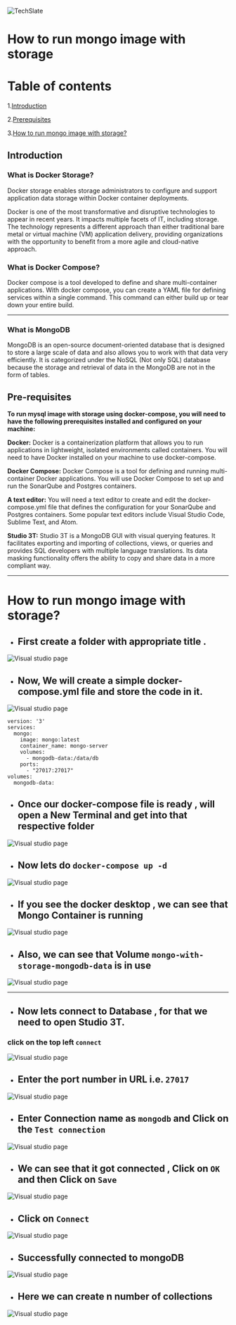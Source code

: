 ![TechSlate](../../../global/images/ts.png)

# **How to run mongo image with storage**

# Table of contents
1.[Introduction](#introduction)

2.[Prerequisites](#pre-requisites)

3.[How to run mongo image with storage?](#how-to-run-mongo-image-with-storage-1)

## **Introduction**

### **What is Docker Storage?**

Docker storage enables storage administrators to configure and support application data storage within Docker container deployments.

Docker is one of the most transformative and disruptive technologies to appear in recent years. It impacts multiple facets of IT, including storage. The technology represents a different approach than either traditional bare metal or virtual machine (VM) application delivery, providing organizations with the opportunity to benefit from a more agile and cloud-native approach.


### **What is Docker Compose?** 

Docker compose is a tool developed to define and share multi-container applications. With docker compose, you can create a YAML file for defining services within a single command. This command can either build up or tear down your entire build. 
***

### **What is MongoDB** 

MongoDB is an open-source document-oriented database that is designed to store a large scale of data and also allows you to work with that data very efficiently. It is categorized under the NoSQL (Not only SQL) database because the storage and retrieval of data in the MongoDB are not in the form of tables. 


## **Pre-requisites**

**To run mysql image with storage using docker-compose, you will need to have the following prerequisites installed and configured on your machine:**

**Docker:** Docker is a containerization platform that allows you to run applications in lightweight, isolated environments called containers. You will need to have Docker installed on your machine to use docker-compose.

**Docker Compose:** Docker Compose is a tool for defining and running multi-container Docker applications. You will use Docker Compose to set up and run the SonarQube and Postgres containers.

**A text editor:** You will need a text editor to create and edit the docker-compose.yml file that defines the configuration for your SonarQube and Postgres containers. Some popular text editors include Visual Studio Code, Sublime Text, and Atom.

**Studio 3T:** Studio 3T is a MongoDB GUI with visual querying features. It facilitates exporting and importing of collections, views, or queries and provides SQL developers with multiple language translations. Its data masking functionality offers the ability to copy and share data in a more compliant way.

***

# **How to run mongo image with storage?**

- ## First create a folder with appropriate title .

![Visual studio page](images/folder.png)

- ## Now, We will create a simple **docker-compose.yml** file and store the code in it.

![Visual studio page](images/compose.png)

```
version: '3'
services:
  mongo:
    image: mongo:latest
    container_name: mongo-server
    volumes:
      - mongodb-data:/data/db
    ports:
      - "27017:27017"
volumes:
  mongodb-data:

```

- ## Once our docker-compose file is ready , will open a New Terminal and get into that respective folder

![Visual studio page](images/path.png)

- ## Now lets do ```docker-compose up -d```

![Visual studio page](images/composeup.png)

- ## If you see the docker desktop , we can see that Mongo Container is running

![Visual studio page](images/container.png)

- ## Also, we can see that Volume ```mongo-with-storage-mongodb-data``` is in use

![Visual studio page](images/volume.png)

***

- ## Now lets connect to Database , for that we need to open Studio 3T.

### **click on the top left ```connect```**

![Visual studio page](images/Studio3T.png)

- ## Enter the port number in URL i.e. ```27017```

![Visual studio page](images/connect.png)


- ## Enter Connection name as ```mongodb``` and  Click on the ```Test connection```

![Visual studio page](images/test.png)

- ## We can see that it got connected , Click on ```OK``` and then Click on ```Save```

![Visual studio page](images/connected.png)

- ## Click on ```Connect```

![Visual studio page](images/mongoconnect.png)

- ## Successfully connected to mongoDB

![Visual studio page](images/Done.png)

- ## Here we can create n number of collections

![Visual studio page](images/collection.png)

